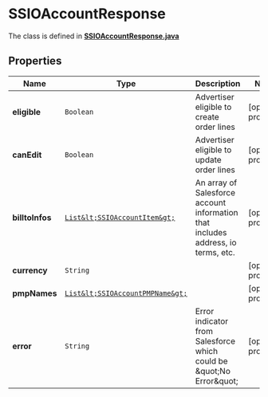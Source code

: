 

# SSIOAccountResponse

The class is defined in **[SSIOAccountResponse.java](../../src/main/java/org/openapitools/model/SSIOAccountResponse.java)**

## Properties

Name | Type | Description | Notes
------------ | ------------- | ------------- | -------------
**eligible** | `Boolean` | Advertiser eligible to create order lines |  [optional property]
**canEdit** | `Boolean` | Advertiser eligible to update order lines |  [optional property]
**billtoInfos** | [`List&lt;SSIOAccountItem&gt;`](SSIOAccountItem.md) | An array of Salesforce account information that includes address, io terms, etc. |  [optional property]
**currency** | `String` |  |  [optional property]
**pmpNames** | [`List&lt;SSIOAccountPMPName&gt;`](SSIOAccountPMPName.md) |  |  [optional property]
**error** | `String` | Error indicator from Salesforce which could be \&quot;No Error\&quot; |  [optional property]








